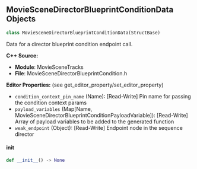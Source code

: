 ## MovieSceneDirectorBlueprintConditionData Objects

```python
class MovieSceneDirectorBlueprintConditionData(StructBase)
```

Data for a director blueprint condition endpoint call.

**C++ Source:**

- **Module**: MovieSceneTracks
- **File**: MovieSceneDirectorBlueprintCondition.h

**Editor Properties:** (see get_editor_property/set_editor_property)

- ``condition_context_pin_name`` (Name):  [Read-Write] Pin name for passing the condition context params
- ``payload_variables`` (Map[Name, MovieSceneDirectorBlueprintConditionPayloadVariable]):  [Read-Write] Array of payload variables to be added to the generated function
- ``weak_endpoint`` (Object):  [Read-Write] Endpoint node in the sequence director

<a id="unreal.MovieSceneDirectorBlueprintConditionData.__init__"></a>

#### __init__

```python
def __init__() -> None
```

<a id="unreal.MovieSceneDynamicBinding"></a>